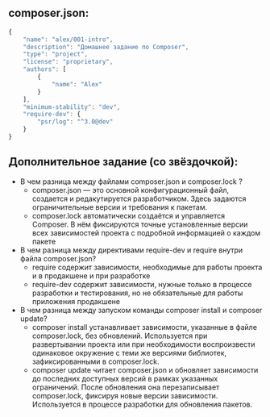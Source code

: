 ## composer.json:

``` js
{
    "name": "alex/001-intro",
    "description": "Домашнее задание по Composer",
    "type": "project",
    "license": "proprietary",
    "authors": [
        {
            "name": "Alex"
        }
    ],
    "minimum-stability": "dev",
    "require-dev": {
        "psr/log": "^3.0@dev"
    }
}
```
## Дополнительное задание (со звёздочкой):

- В чем разница между файлами composer.json и composer.lock ?
  - composer.json — это основной конфигурационный файл, создается и редакутируется разработчиком. Здесь задаются ограничительные версии и требования к пакетам.
  - composer.lock автоматически создаётся и управляется Composer. В нём фиксируются точные установленные версии всех зависимостей проекта с подробной информацией о каждом пакете
- В чем разница между директивами require-dev и require внутри файла composer.json?
  - require содержит зависимости, необходимые для работы проекта и в продакшене и при разработке
  - require-dev содержит зависимости, нужные только в процессе разработки и тестирования, но не обязательные для работы приложения продакшене
- В чем разница между запуском команды composer install и composer update?
  - composer install устанавливает зависимости, указанные в файле composer.lock, без обновлений. Используется при развертывании проекта или при необходимости воспроизвести одинаковое окружение с теми же версиями библиотек, зафиксированными в composer.lock.
  - composer update читает composer.json и обновляет зависимости до последних доступных версий в рамках указанных ограничений. После обновления она перезаписывает composer.lock, фиксируя новые версии зависимости. Используется в процессе разработки для обновления пакетов.
